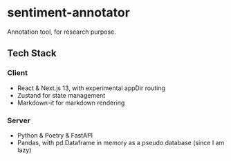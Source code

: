# sentiment-annotator
Annotation tool, for research purpose.

## Tech Stack

### Client 

- React & Next.js 13, with experimental appDir routing
- Zustand for state management
- Markdown-it for markdown rendering

### Server

- Python & Poetry & FastAPI
- Pandas, with pd.Dataframe in memory as a pseudo database (since I am lazy)
